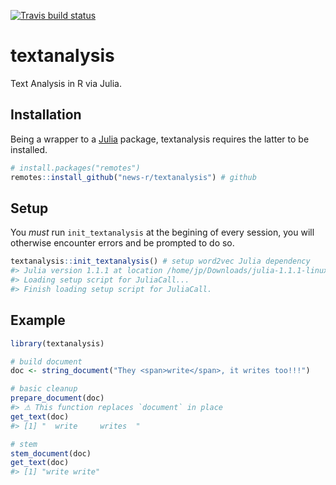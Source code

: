 
<!-- README.md is generated from README.Rmd. Please edit that file -->
<!-- badges: start -->
[![Travis build status](https://travis-ci.org/news-r/textanalysis.svg?branch=master)](https://travis-ci.org/news-r/textanalysis) <!-- badges: end -->

textanalysis
============

Text Analysis in R via Julia.

Installation
------------

Being a wrapper to a [Julia](https://julialang.org/) package, textanalysis requires the latter to be installed.

``` r
# install.packages("remotes")
remotes::install_github("news-r/textanalysis") # github
```

Setup
-----

You *must* run `init_textanalysis` at the begining of every session, you will otherwise encounter errors and be prompted to do so.

``` r
textanalysis::init_textanalysis() # setup word2vec Julia dependency
#> Julia version 1.1.1 at location /home/jp/Downloads/julia-1.1.1-linux-x86_64/julia-1.1.1/bin will be used.
#> Loading setup script for JuliaCall...
#> Finish loading setup script for JuliaCall.
```

Example
-------

``` r
library(textanalysis)

# build document
doc <- string_document("They <span>write</span>, it writes too!!!")

# basic cleanup
prepare_document(doc)
#> ⚠ This function replaces `document` in place
get_text(doc)
#> [1] "  write     writes  "

# stem
stem_document(doc)
get_text(doc)
#> [1] "write write"
```
